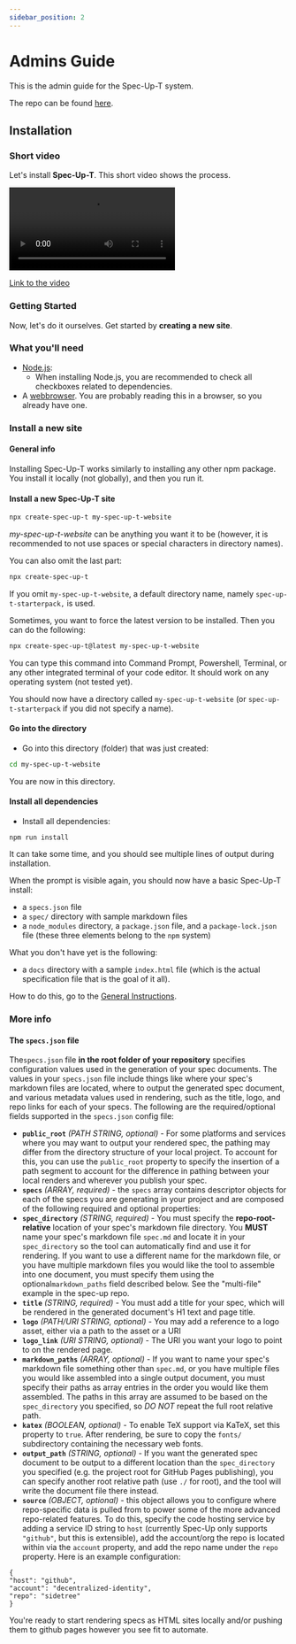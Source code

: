 ```yaml
---
sidebar_position: 2
---
```


# Admins Guide

This is the admin guide for the Spec-Up-T system.

The repo can be found [here](https://github.com/blockchainbird/spec-up-t).

## Installation

### Short video

Let's install **Spec-Up-T**. This short video shows the process.



<video controls>
  <source src={require('@site/static/video/installer-spec-up-t.mp4').default} type="video/mp4" />
 Your browser does not support video tags.
</video>

[Link to the video](/video/installer-spec-up-t.mp4)

### Getting Started

Now, let's do it ourselves. Get started by **creating a new site**.

### What you'll need

- [Node.js](https://nodejs.org/en/download/):
  - When installing Node.js, you are recommended to check all checkboxes related to dependencies.
- A [webbrowser](https://en.wikipedia.org/wiki/Web_browser). You are probably reading this in a browser, so you already have one.

### Install a new site

#### General info

Installing Spec-Up-T works similarly to installing any other npm package. You install it locally (not globally), and then you run it.

#### Install a new Spec-Up-T site

```bash
npx create-spec-up-t my-spec-up-t-website
```

*my-spec-up-t-website* can be anything you want it to be (however, it is recommended to not use spaces or special characters in directory names).

You can also omit the last part:

```bash
npx create-spec-up-t
```

If you omit `my-spec-up-t-website`, a default directory name, namely `spec-up-t-starterpack,` is used.

Sometimes, you want to force the latest version to be installed. Then you can do the following:

```bash
npx create-spec-up-t@latest my-spec-up-t-website
```

You can type this command into Command Prompt, Powershell, Terminal, or any other integrated terminal of your code editor. It should work on any operating system (not tested yet).

You should now have a directory called `my-spec-up-t-website` (or `spec-up-t-starterpack` if you did not specify a name).

#### Go into the directory

- Go into this directory (folder) that was just created:

```bash
cd my-spec-up-t-website
```

You are now in this directory.

#### Install all dependencies

- Install all dependencies:

```
npm run install
```

It can take some time, and you should see multiple lines of output during installation.

When the prompt is visible again, you should now have a basic Spec-Up-T install:

- a `specs.json` file
- a `spec/` directory with sample markdown files
- a `node_modules` directory, a `package.json` file, and a `package-lock.json` file (these three elements belong to the `npm` system)

What you don't have yet is the following:

- a `docs` directory with a sample `index.html` file (which is the actual specification file that is the goal of it all).

How to do this, go to the [General Instructions](./general-guide.md).


### More info

#### The `specs.json` file

The`specs.json` file **in the root folder of your repository** specifies configuration values used in the generation of your spec documents. The values in your `specs.json` file include things like where your spec's markdown files are located, where to output the generated spec document, and various metadata values used in rendering, such as the title, logo, and repo links for each of your specs. The following are the required/optional fields supported in the `specs.json` config file:

 - **`public_root`** _(PATH STRING, optional)_ - For some platforms and services where you may want to output your rendered spec, the pathing may differ from the directory structure of your local project. To account for this, you can use the `public_root` property to specify the insertion of a path segment to account for the difference in pathing between your local renders and wherever you publish your spec.
 - **`specs`** _(ARRAY, required)_ - the `specs` array contains descriptor objects for each of the specs you are generating in your project and are composed of the following required and optional properties:
 - **`spec_directory`** _(STRING, required)_ - You must specify the **repo-root-relative** location of your spec's markdown file directory. You ****MUST**** name your spec's markdown file `spec.md` and locate it in your `spec_directory` so the tool can automatically find and use it for rendering. If you want to use a different name for the markdown file, or you have multiple markdown files you would like the tool to assemble into one document, you must specify them using the optional`markdown_paths` field described below. See the "multi-file" example in the spec-up repo.
 - **`title`** _(STRING, required)_ - You must add a title for your spec, which will be rendered in the generated document's H1 text and page title.
 - **`logo`** _(PATH/URI STRING, optional)_ - You may add a reference to a logo asset, either via a path to the asset or a URI
 - **`logo_link`** _(URI STRING, optional)_ - The URI you want your logo to point to on the rendered page.
 - **`markdown_paths`** _(ARRAY, optional)_ - If you want to name your spec's markdown file something other than `spec.md`, or you have multiple files you would like assembled into a single output document, you must specify their paths as array entries in the order you would like them assembled. The paths in this array are assumed to be based on the `spec_directory` you specified, so _DO NOT_ repeat the full root relative path.
 - **`katex`** _(BOOLEAN, optional)_ - To enable TeX support via KaTeX, set this property to `true`. After rendering, be sure to copy the `fonts/` subdirectory containing the necessary web fonts.
 - **`output_path`** _(STRING, optional)_ - If you want the generated spec document to be output to a different location than the `spec_directory` you specified (e.g. the project root for GitHub Pages publishing), you can specify another root relative path (use `./` for root), and the tool will write the document file there instead.
 - **`source`** _(OBJECT, optional)_ - this object allows you to configure where repo-specific data is pulled from to power some of the more advanced repo-related features. To do this, specify the code hosting service by adding a service ID string to `host` (currently Spec-Up only supports `"github"`, but this is extensible), add the account/org the repo is located within via the `account` property, and add the repo name under the `repo` property. Here is an example configuration:

 ```
 {
 "host": "github",
 "account": "decentralized-identity",
 "repo": "sidetree"
 }
 ```

You're ready to start rendering specs as HTML sites locally and/or pushing them to github pages however you see fit to automate.